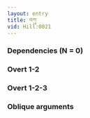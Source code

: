 ```yaml
---
layout: entry
title: བཀུ་
vid: Hill:0021
---
```

### Dependencies (N = 0)


### Overt 1-2


### Overt 1-2-3


### Oblique arguments
